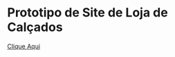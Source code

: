 # Prototipo de Site de Loja de Calçados

<a href="https://www.figma.com/file/GhVQztrkNKVLiQ0QMBqqBP/Prot%C3%B3tipo-site-de-Loja-de-Cal%C3%A7ados?type=design&node-id=1%3A2&mode=design&t=Es0YEiZo9N1eNZNE-1"> Clique Aqui </a>
